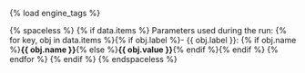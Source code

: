 {% load engine_tags %}

{% spaceless %}
{% if data.items %}
Parameters used during the run:
{% for key, obj in data.items %}{% if obj.label %}- {{ obj.label }}:  {% if obj.name %}__{{ obj.name }}__{% else %}__{{ obj.value }}__{% endif %}{% endif %}
{% endfor %}
{% endif %}
{% endspaceless %}
